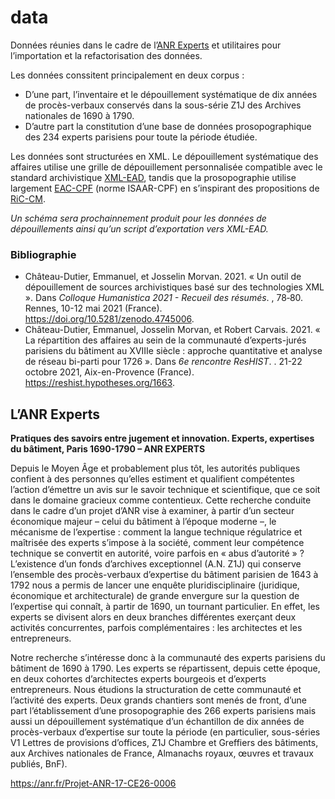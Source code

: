# data
Données réunies dans le cadre de l’[ANR Experts](https://experts.huma-num.fr) et utilitaires pour l’importation et la refactorisation des données.

Les données conssitent principalement en deux corpus : 

- D’une part, l’inventaire et le dépouillement systématique de dix années de procès-verbaux conservés dans la sous-série Z1J des Archives nationales de 1690 à 1790. 
- D’autre part la constitution d’une base de données prosopographique des 234 experts parisiens pour toute la période étudiée.

Les données sont structurées en XML. Le dépouillement systématique des affaires utilise une grille de dépouillement personnalisée compatible avec le standard archivistique [XML-EAD](https://www.loc.gov/ead/EAD3taglib/), tandis que la prosopographie utilise largement [EAC-CPF](https://eac.staatsbibliothek-berlin.de/) (norme ISAAR-CPF) en s’inspirant des propositions de [RiC-CM](https://www.ica.org/fr/records-in-contexts-modele-conceptuel).

*Un schéma sera prochainnement produit pour les données de dépouillements ainsi qu’un script d’exportation vers XML-EAD.*

### Bibliographie

- Château-Dutier, Emmanuel, et Josselin Morvan. 2021. « Un outil de dépouillement de sources archivistiques basé sur des technologies XML ». Dans *Colloque Humanistica 2021 - Recueil des résumés*. , 78‑80. Rennes, 10-12 mai 2021 (France). https://doi.org/10.5281/zenodo.4745006.
- Château-Dutier, Emmanuel, Josselin Morvan, et Robert Carvais. 2021. « La répartition des affaires au sein de la communauté d’experts-jurés parisiens du bâtiment au XVIIIe siècle : approche quantitative et analyse de réseau bi-parti pour 1726 ». Dans *6e rencontre ResHIST*. . 21-22 octobre 2021, Aix-en-Provence (France). https://reshist.hypotheses.org/1663.

## L’ANR Experts

**Pratiques des savoirs entre jugement et innovation. Experts, expertises du bâtiment, Paris 1690-1790 – ANR EXPERTS**

Depuis le Moyen Âge et probablement plus tôt, les autorités publiques confient à des personnes qu’elles estiment et qualifient compétentes l’action d’émettre un avis sur le savoir technique et scientifique, que ce soit dans le domaine gracieux comme contentieux. Cette recherche conduite dans le cadre d’un projet d’ANR vise à examiner, à partir d’un secteur économique majeur – celui du bâtiment à l’époque moderne –, le mécanisme de l’expertise : comment la langue technique régulatrice et maîtrisée des experts s’impose à la société, comment leur compétence technique se convertit en autorité, voire parfois en « abus d’autorité » ? L’existence d’un fonds d’archives exceptionnel (A.N. Z1J) qui conserve l’ensemble des procès-verbaux d’expertise du bâtiment parisien de 1643 à 1792 nous a permis de lancer une enquête pluridisciplinaire (juridique, économique et architecturale) de grande envergure sur la question de l’expertise qui connaît, à partir de 1690, un tournant particulier. En effet, les experts se divisent alors en deux branches différentes exerçant deux activités concurrentes, parfois complémentaires : les architectes et les entrepreneurs.

Notre recherche s’intéresse donc à la communauté des experts parisiens du bâtiment de 1690 à 1790. Les experts se répartissent, depuis cette époque, en deux cohortes d’architectes experts bourgeois et d’experts entrepreneurs. Nous étudions la structuration de cette communauté et l’activité des experts. Deux grands chantiers sont menés de front, d’une part l’établissement d’une prosopographie des 266 experts parisiens mais aussi un dépouillement systématique d’un échantillon de dix années de procès-verbaux d’expertise sur toute la période (en particulier, sous-séries V1 Lettres de provisions d’offices, Z1J Chambre et Greffiers des bâtiments, aux Archives nationales de France, Almanachs royaux, œuvres et travaux publiés, BnF).

https://anr.fr/Projet-ANR-17-CE26-0006
